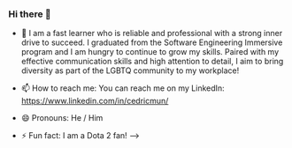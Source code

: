 ### Hi there 👋

- 🔭 I am a fast learner who is reliable and professional with a strong inner drive to succeed. I graduated from the Software Engineering Immersive program and I am hungry to continue to grow my skills. Paired with my effective communication skills and high attention to detail, I aim to bring diversity as part of the LGBTQ community to my workplace!

- 📫 How to reach me: You can reach me on my LinkedIn: https://www.linkedin.com/in/cedricmun/
- 😄 Pronouns: He / Him 
- ⚡ Fun fact: I am a Dota 2 fan! 
-->

